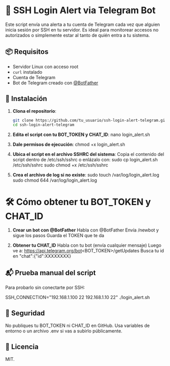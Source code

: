 # 🔐 SSH Login Alert via Telegram Bot

Este script envía una alerta a tu cuenta de Telegram cada vez que alguien inicia sesión por SSH en tu servidor. Es ideal para monitorear accesos no autorizados o simplemente estar al tanto de quién entra a tu sistema.

## 📦 Requisitos

- Servidor Linux con acceso root
- `curl` instalado
- Cuenta de Telegram
- Bot de Telegram creado con [@BotFather](https://t.me/BotFather)

## 🚀 Instalación

1. **Clona el repositorio**:
   ```bash
   git clone https://github.com/tu_usuario/ssh-login-alert-telegram.git
   cd ssh-login-alert-telegram
   
2. **Edita el script con tu BOT_TOKEN y CHAT_ID**:
  nano login_alert.sh

3. **Dale permisos de ejecución**:
   chmod +x login_alert.sh
   
4. **Ubica el script en el archivo SSHRC del sistema**:
   Copia el contenido del script dentro de /etc/ssh/sshrc o enlázalo con:
   sudo cp login_alert.sh /etc/ssh/sshrc
   sudo chmod +x /etc/ssh/sshrc
   
6. **Crea el archivo de log si no existe**:
   sudo touch /var/log/login_alert.log
   sudo chmod 644 /var/log/login_alert.log

# 🛠️ Cómo obtener tu BOT_TOKEN y CHAT_ID
1. **Crear un bot con @BotFather**
  Habla con @BotFather
  Envía /newbot y sigue los pasos
  Guarda el TOKEN que te da

2. **Obtener tu CHAT_ID**
Habla con tu bot (envía cualquier mensaje)
Luego ve a:
https://api.telegram.org/bot<BOT_TOKEN>/getUpdates
Busca tu id en "chat":{"id":XXXXXXXX}

## 📬 Prueba manual del script
Para probarlo sin conectarte por SSH:

SSH_CONNECTION="192.168.1.100 22 192.168.1.10 22" ./login_alert.sh

## 🔐 Seguridad
No publiques tu BOT_TOKEN ni CHAT_ID en GitHub. Usa variables de entorno o un archivo .env si vas a subirlo públicamente.

## 🧾 Licencia
MIT.
